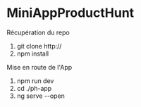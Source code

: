 # MiniAppProductHunt

Récupération du repo

1. git clone http://
2. npm install


Mise en route de l'App

1. npm run dev
2. cd ./ph-app
3. ng serve --open

